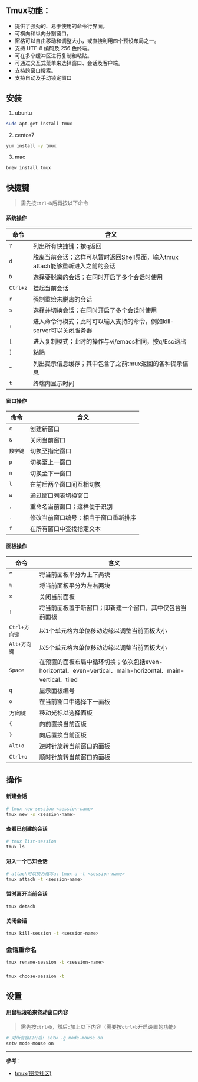## Tmux功能：
-  提供了强劲的、易于使用的命令行界面。
-  可横向和纵向分割窗口。
-  窗格可以自由移动和调整大小，或直接利用四个预设布局之一。
-  支持 UTF-8 编码及 256 色终端。
-  可在多个缓冲区进行复制和粘贴。
-  可通过交互式菜单来选择窗口、会话及客户端。
-  支持跨窗口搜索。
-  支持自动及手动锁定窗口

## 安装
1. ubuntu
```bash
sudo apt-get install tmux
```

2. centos7
```bash
yum install -y tmux
```

3. mac
```bash
brew install tmux
```

## 快捷键
> 需先按`ctrl+b`后再按以下命令

#### 系统操作
命令 | 含义
--- | ---
`?` | 列出所有快捷键；按q返回
`d` | 脱离当前会话；这样可以暂时返回Shell界面，输入tmux attach能够重新进入之前的会话
`D` | 选择要脱离的会话；在同时开启了多个会话时使用
`Ctrl+z` | 挂起当前会话
`r` | 强制重绘未脱离的会话
`s` | 选择并切换会话；在同时开启了多个会话时使用
`:` | 进入命令行模式；此时可以输入支持的命令，例如kill-server可以关闭服务器
`[` | 进入复制模式；此时的操作与vi/emacs相同，按q/Esc退出
`]` | 粘贴
`~`| 列出提示信息缓存；其中包含了之前tmux返回的各种提示信息
`t` | 终端内显示时间

#### 窗口操作
命令 | 含义
--- | ---
`c` | 创建新窗口
`&` | 关闭当前窗口
`数字键` | 切换至指定窗口
`p` | 切换至上一窗口
`n` | 切换至下一窗口
`l` | 在前后两个窗口间互相切换
`w` | 通过窗口列表切换窗口
`,` | 重命名当前窗口；这样便于识别
`.` | 修改当前窗口编号；相当于窗口重新排序
`f` | 在所有窗口中查找指定文本

#### 面板操作
命令 | 含义
--- | ---
`”` | 将当前面板平分为上下两块
`%` | 将当前面板平分为左右两块
`x` | 关闭当前面板
`!` | 将当前面板置于新窗口；即新建一个窗口，其中仅包含当前面板
`Ctrl+方向键` | 以1个单元格为单位移动边缘以调整当前面板大小
`Alt+方向键` | 以5个单元格为单位移动边缘以调整当前面板大小
`Space` | 在预置的面板布局中循环切换；依次包括even-horizontal、even-vertical、main-horizontal、main-vertical、tiled
`q` | 显示面板编号
`o` | 在当前窗口中选择下一面板
方向`键` | 移动光标以选择面板
`{` | 向前置换当前面板
`}` | 向后置换当前面板
`Alt+o` | 逆时针旋转当前窗口的面板
`Ctrl+o` | 顺时针旋转当前窗口的面板

## 操作
#### 新建会话
```bash
# tmux new-session <session-name>
tmux new -s <session-name>
```

#### 查看已创建的会话
```bash
# tmux list-session
tmux ls
```

#### 进入一个已知会话
```bash
# attach可以换为缩写a: tmux a -t <session-name>
tmux attach -t <session-name>
```

#### 暂时离开当前会话
```bash
tmux detach
```

#### 关闭会话
```bash
tmux kill-session -t <session-name>
```
### 会话重命名
```bash
tmux rename-session -t <session-name>
```

### 
```bash
tmux choose-session -t
```

## 设置
#### 用鼠标滚轮来卷动窗口内容
> 需先按`ctrl+b`，然后`:`加上以下内容（需要按`ctrl+b`开启设置的功能）
```bash
# 对所有窗口开启: setw -g mode-mouse on
setw mode-mouse on
```

- - -
**参考**：
- [tmux(图灵社区)](http://www.ituring.com.cn/space/personalarticle/55082?pcid=477)